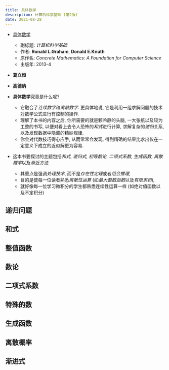 ```yaml
---
title: 具体数学
description: 计算机科学基础 (第2版)
date: 2021-08-28
---
```


* [具体数学](https://book.douban.com/subject/21323941/)
  - 副标题: *计算机科学基础*
  - 作者: **Ronald L.Graham**, **Donald E.Knuth**
  - 原作名: *Concrete Mathematics: A Foundation for Computer Science*
  - 出版年: 2013-4

* **葛立恒**
* **高德纳**

* **具体数学**究竟是什么呢?
  - 它融合了*连续数学*和*离散数学*. 更具体地说,
    它是利用一组求解问题的技术对数学公式进行有控制的操作.
  - 理解了本书的内容之后, 你所需要的就是颗冷静的头脑,
    一大张纸以及较为工整的书写, 以便对看上去令人恐怖的*和式*进行计算,
    求解复杂的*递归*关系, 以及发现数据中隐藏的精妙规律.
  - 你会对代数技巧得心应手, 从而常常会发现,
    得到精确的结果比求出仅在一定意义下成立的近似解更为容易.
* 这本书要探讨的主题包括*和式*, *递归式*, *初等数论*, *二项式系数*,
  *生成函数*, *离散概率*以及*渐近方法*.
  - 其重点是强调*处理技术*, 而不是*存在性定理*或者*组合推理*,
  - 目的是使每一位读者熟悉*离散性运算* (如*最大整数函数*以及*有限求和*),
  - 就好像每一位学习微积分的学生都熟悉连续性运算一样 (如绝对值函数以及不定积分)

## 递归问题

## 和式

## 整值函数

## 数论

## 二项式系数

## 特殊的数

## 生成函数

## 离散概率

## 渐进式
